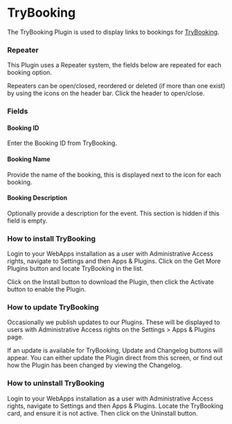# TryBooking

The TryBooking Plugin is used to display links to bookings for [TryBooking](https://www.trybooking.com/uk/).

### Repeater

This Plugin uses a Repeater system, the fields below are repeated for each booking option.&#x20;

Repeaters can be open/closed, reordered or deleted (if more than one exist) by using the icons on the header bar. Click the header to open/close.

### Fields

#### Booking ID

Enter the Booking ID from TryBooking.

#### Booking Name

Provide the name of the booking, this is displayed next to the icon for each booking.

#### Booking Description

Optionally provide a description for the event. This section is hidden if this field is empty.

### How to install TryBooking

Login to your WebApps installation as a user with Administrative Access rights, navigate to Settings and then Apps & Plugins. Click on the Get More Plugins button and locate TryBooking in the list.

Click on the Install button to download the Plugin, then click the Activate button to enable the Plugin.

### How to update TryBooking

Occasionally we publish updates to our Plugins. These will be displayed to users with Administrative Access rights on the Settings > Apps & Plugins page.

If an update is available for TryBooking, Update and Changelog buttons will appear. You can either update the Plugin direct from this screen, or find out how the Plugin has been changed by viewing the Changelog.

### How to uninstall TryBooking

Login to your WebApps installation as a user with Administrative Access rights, navigate to Settings and then Apps & Plugins. Locate the TryBooking card, and ensure it is not active. Then click on the Uninstall button.
